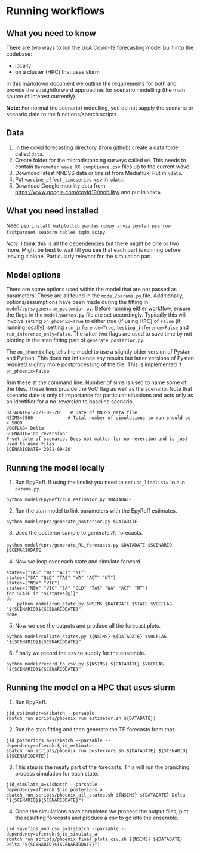 # Running workflows

## What you need to know
There are two ways to run the UoA Covid-19 forecasting model built into the codebase: 
- locally
- on a cluster (HPC) that uses slurm
  
In this markdown document we outline the requirements for both and provide the straightforward approaches for scenario modelling (the main source of interest currently).

**Note:** For normal (no scenario) modelling, you do not supply the scenario or scenario date to the functions/sbatch scripts. 

## Data
1. In the covid forecasting directory (from github) create a data folder called `data`. 
2. Create folder for the microdistancing surveys called `md`. This needs to contain `Barometer wave XX compliance.csv` files up to the current wave. 
3. Download latest NNDSS data or linelist from Mediaflux. Put in `\data`.
4. Put `vaccine_effect_timeseries.csv` in `\data`.
5. Download Google mobility data from https://www.google.com/covid19/mobility/ and put in `\data`.

## What you need installed
Need `pip install matplotlib pandas numpy arviz pystan pyarrow fastparquet seaborn tables tqdm scipy`.

*Note*: I think this is all the dependencies but there might be one or two more. Might be best to wait till you see that each part is running before leaving it alone. Particularly relevant for the simulation part.
## Model options

There are some options used within the model that are not passed as parameters. These are all found in the `model/params.py` file. Additionally, options/assumptions have been made during the fitting in `model/cprs/generate_posterior.py`. Before running either workflow, ensure the flags in the `model/params.py` file are set accordingly. Typically this will involve setting `on_phoenix=True` to either true (if using HPC) of `False` (if running locally), setting `run_inference=True`, `testing_inference=False` and `run_inference_only=False`. The latter two flags are used to save time by not plotting in the stan fitting part of `generate_posterior.py`. 

The `on_phoenix` flag tells the model to use a slightly older version of Pystan and Python. This does not influence any results but latter versions of Pystan required slightly more postprocessing of the file. This is implemented if `on_phoenix=False`.

Run these at the command line. Number of sims is used to name some of the files. These lines provide the VoC flag as well as the scenario. Note that scenario date is only of importance for particular situations and acts only as an identifier for a no-reversion to baseline scenario. 
```
DATADATE='2021-09-20'   # Date of NNDSS data file
NSIMS=7500             # Total number of simulations to run should be > 5000
VOCFLAG='Delta'
SCENARIO='no_reversion'
# set date of scenario. Does not matter for no-reversion and is just used to name files. 
SCENARIODATE='2021-09-20'       
```

## Running the model locally 

1. Run EpyReff. If using the linelist you need to set `use_linelist=True` in `params.py`.
```
python model/EpyReff/run_estimator.py $DATADATE
```
2. Run the stan model to link parameters with the EpyReff estimates.
```
python model/cprs/generate_posterior.py $DATADATE 
```
3. Uses the posterior sample to generate $R_L$ forecasts. 
```
python model/cprs/generate_RL_forecasts.py $DATADATE $SCENARIO $SCENARIODATE
```
4. Now we loop over each state and simulate forward. 
```
states=("TAS" "WA" "ACT" "NT") 
states=("SA" "QLD" "TAS" "WA" "ACT" "NT")
states=("NSW" "VIC")
states=("NSW" "VIC" "SA" "QLD" "TAS" "WA" "ACT" "NT")
for STATE in "${states[@]}"
do
    python model/run_state.py $NSIMS $DATADATE $STATE $VOCFLAG "${SCENARIO}${SCENARIODATE}"
done
```
5. Now we use the outputs and produce all the forecast plots. 
```
python model/collate_states.py ${NSIMS} ${DATADATE} $VOCFLAG "${SCENARIO}${SCENARIODATE}"
```
6. Finally we record the csv to supply for the ensemble. 
```
python model/record_to_csv.py ${NSIMS} ${DATADATE} $VOCFLAG "${SCENARIO}${SCENARIODATE}"
```

## Running the model on a HPC that uses slurm
1. Run EpyReff.
```
jid_estimator=$(sbatch --parsable sbatch_run_scripts/phoenix_run_estimator.sh ${DATADATE})
```
2. Run the stan fitting and then generate the TP forecasts from that. 
```
jid_posteriors_a=$(sbatch --parsable --dependency=afterok:$jid_estimator sbatch_run_scripts/phoenix_run_posteriors.sh ${DATADATE} ${SCENARIO} ${SCENARIODATE})
```
3. This step is the meaty part of the forecasts. This will run the branching process simulation for each state.
```
jid_simulate_a=$(sbatch --parsable --dependency=afterok:$jid_posteriors_a sbatch_run_scripts/phoenix_all_states.sh ${NSIMS} ${DATADATE} Delta "${SCENARIO}${SCENARIODATE}")
```
4. Once the simulations have completed we process the output files, plot the resulting forecasts and produce a csv to go into the ensemble.
```
jid_savefigs_and_csv_a=$(sbatch --parsable --dependency=afterok:$jid_simulate_a sbatch_run_scripts/phoenix_final_plots_csv.sh ${NSIMS} ${DATADATE} Delta "${SCENARIO}${SCENARIODATE}")
```


